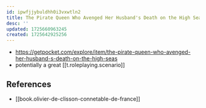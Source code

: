 ```yaml
---
id: ipwfjjybuldhh0i3vxwtln2
title: The Pirate Queen Who Avenged Her Husband's Death on the High Seas
desc: ''
updated: 1725660963245
created: 1725642925256
---
```


- https://getpocket.com/explore/item/the-pirate-queen-who-avenged-her-husband-s-death-on-the-high-seas
- potentially a great [[t.roleplaying.scenario]]


## References

- [[book.olivier-de-clisson-connetable-de-france]]